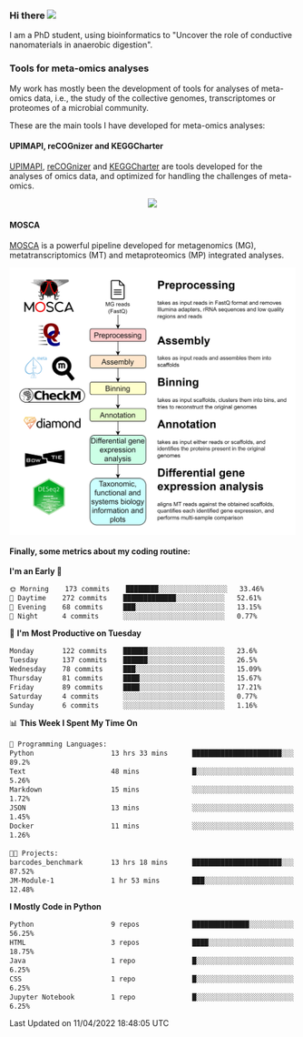 ### Hi there <img src="https://media.giphy.com/media/hvRJCLFzcasrR4ia7z/giphy.gif" width="25px">

I am a PhD student, using bioinformatics to "Uncover the role of conductive nanomaterials in anaerobic digestion".

### Tools for meta-omics analyses

My work has mostly been the development of tools for analyses of meta-omics data, i.e., the study of the collective genomes, transcriptomes or proteomes of a microbial community.

These are the main tools I have developed for meta-omics analyses:

#### UPIMAPI, reCOGnizer and KEGGCharter

[UPIMAPI](https://github.com/iquasere/UPIMAPI), [reCOGnizer](https://github.com/iquasere/reCOGnizer) and [KEGGCharter](https://github.com/iquasere/KEGGCharter) are tools developed for the analyses of omics data, and optimized for handling the challenges of meta-omics.

<p align="center">
    <img src="assets/annotation_paper.png">
</p>

#### MOSCA

[MOSCA](https://github.com/iquasere/MOSCA) is a powerful pipeline developed for metagenomics (MG), metatranscriptomics (MT) and metaproteomics (MP) integrated analyses.

<p align="center">
    <img src="assets/mosca_workflow.png" align="center" width="700">
</p>


#### Finally, some metrics about my coding routine:

<!--START_SECTION:waka-->
**I'm an Early 🐤** 

```text
🌞 Morning    173 commits    ████████░░░░░░░░░░░░░░░░░   33.46% 
🌆 Daytime    272 commits    █████████████░░░░░░░░░░░░   52.61% 
🌃 Evening    68 commits     ███░░░░░░░░░░░░░░░░░░░░░░   13.15% 
🌙 Night      4 commits      ░░░░░░░░░░░░░░░░░░░░░░░░░   0.77%

```
📅 **I'm Most Productive on Tuesday** 

```text
Monday       122 commits    ██████░░░░░░░░░░░░░░░░░░░   23.6% 
Tuesday      137 commits    ██████░░░░░░░░░░░░░░░░░░░   26.5% 
Wednesday    78 commits     ███░░░░░░░░░░░░░░░░░░░░░░   15.09% 
Thursday     81 commits     ████░░░░░░░░░░░░░░░░░░░░░   15.67% 
Friday       89 commits     ████░░░░░░░░░░░░░░░░░░░░░   17.21% 
Saturday     4 commits      ░░░░░░░░░░░░░░░░░░░░░░░░░   0.77% 
Sunday       6 commits      ░░░░░░░░░░░░░░░░░░░░░░░░░   1.16%

```


📊 **This Week I Spent My Time On** 

```text
💬 Programming Languages: 
Python                   13 hrs 33 mins      ██████████████████████░░░   89.2% 
Text                     48 mins             █░░░░░░░░░░░░░░░░░░░░░░░░   5.26% 
Markdown                 15 mins             ░░░░░░░░░░░░░░░░░░░░░░░░░   1.72% 
JSON                     13 mins             ░░░░░░░░░░░░░░░░░░░░░░░░░   1.45% 
Docker                   11 mins             ░░░░░░░░░░░░░░░░░░░░░░░░░   1.26%

🐱‍💻 Projects: 
barcodes_benchmark       13 hrs 18 mins      ██████████████████████░░░   87.52% 
JM-Module-1              1 hr 53 mins        ███░░░░░░░░░░░░░░░░░░░░░░   12.48%

```

**I Mostly Code in Python** 

```text
Python                   9 repos             ██████████████░░░░░░░░░░░   56.25% 
HTML                     3 repos             ████░░░░░░░░░░░░░░░░░░░░░   18.75% 
Java                     1 repo              █░░░░░░░░░░░░░░░░░░░░░░░░   6.25% 
CSS                      1 repo              █░░░░░░░░░░░░░░░░░░░░░░░░   6.25% 
Jupyter Notebook         1 repo              █░░░░░░░░░░░░░░░░░░░░░░░░   6.25%

```



 Last Updated on 11/04/2022 18:48:05 UTC
<!--END_SECTION:waka-->
